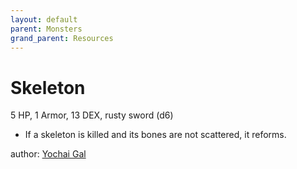 ```yaml
---
layout: default
parent: Monsters
grand_parent: Resources
---
```


# Skeleton

5 HP, 1 Armor, 13 DEX, rusty sword (d6)

- If a skeleton is killed and its bones are not scattered, it reforms.

author: [Yochai Gal](https://newschoolrevolution.com)
